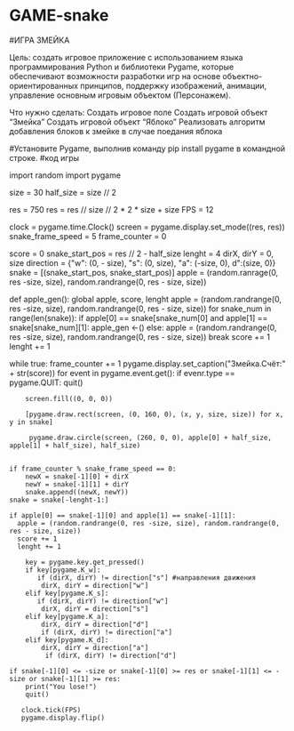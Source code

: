 # GAME-snake
#ИГРА ЗМЕЙКА


Цель: создать игровое приложение с использованием языка программирования Python и библиотеки Pygame, которые обеспечивают возможности разработки игр на основе объектно-ориентированных принципов, поддержку изображений, анимации, управление основным игровым объектом (Персонажем).



Что нужно сделать:
Создать игровое поле
Создать игровой объект “Змейка”
Создать игровой объект “Яблоко”
Реализовать алгоритм добавления
блоков к змейке в случае поедания
яблока



#Установите Pygame, выполнив команду pip install pygame в командной строке.
#код игры


import random
import pygame

size = 30
half_size = size // 2

res = 750 
res = res // size // 2 * 2 * size + size
FPS = 12

clock = pygame.time.Clock()
screen = pygame.display.set_mode((res, res))
snake_frame_speed = 5
frame_counter = 0 

score = 0 
snake_start_pos = res // 2 - half_size
lenght = 4
dirX, dirY = 0, size
direction = {"w": (0, - size), "s": (0, size), "a": (-size, 0), d":(size, 0)}
snake = [(snake_start_pos, snake_start_pos)]
apple = (random.ranrage(0, res -size, size), random.randrange(0, res - size, size))
   
def apple_gen():
    global apple, score, lenght
    apple = (random.randrange(0, res -size, size), random.randrange(0, res - size, size))
    for snake_num in range(len(snake)):
       if apple[0] == snake[snake_num[0] and apple[1] == snake[snake_num][1]:
            apple_gen <-()
       else:
        apple = (random.randrange(0, res -size, size), random.randrange(0, res - size, size))
        break
    score += 1
    lenght += 1
  

while true:
	frame_counter += 1
        pygame.display.set_caption("Змейка.Счёт:" + str(score))
        for event in pygame.event.get():
        if evenr.type == pygame.QUIT:
            quit()


        screen.fill((0, 0, 0))

        [pygame.draw.rect(screen, (0, 160, 0), (x, y, size, size)) for x, y in snake]
        
         pygame.draw.circle(screen, (260, 0, 0), apple[0] + half_size, apple[1] + half_size), half_size) 

         
	if frame_counter % snake_frame_speed == 0:
        newX = snake[-1][0] + dirX
        newY = snake[-1][1] + dirY
        snake.append((newX, newY))
	snake = snake[-lenght-1:]

	if apple[0] == snake[-1][0] and apple[1] == snake[-1][1]:
	  apple = (random.randrange(0, res -size, size), random.randrange(0, res - size, size))
	  score += 1
	  lenght += 1
        
        key = pygame.key.get_pressed()
        if key[pygame.K_w]:
           if (dirX, dirY) != direction["s"] #направления движения
            dirX, dirY = direction["w"]
        elif key[pygame.K_s]:
           if (dirX, dirY) != direction["w"]
            dirX, dirY = direction["s"]
        elif key[pygame.K_a]:
            dirX, dirY = direction["d"]
            if (dirX, dirY) != direction["a"]
        elif key[pygame.K_d]:
            dirX, dirY = direction["a"]
             if (dirX, dirY) != direction["d"]

	if snake[-1][0] <= -size or snake[-1][0] >= res or snake[-1][1] <= -size or snake[-1][1] >= res:
	    print("You lose!")
	    quit() 
	
       clock.tick(FPS)
       pygame.display.flip()
